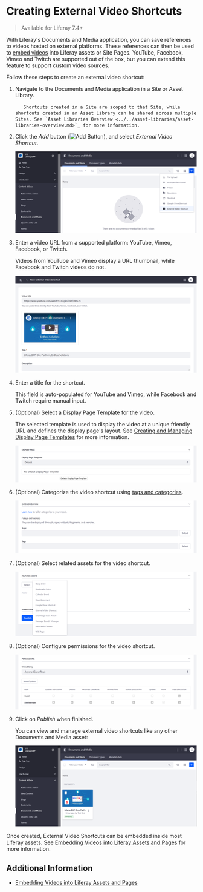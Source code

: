 # Creating External Video Shortcuts

> Available for Liferay 7.4+

With Liferay's Documents and Media application, you can save references to videos hosted on external platforms. These references can then be used to [embed videos](./embedding-videos-into-liferay-assets-and-pages.md) into Liferay assets or Site Pages. YouTube, Facebook, Vimeo and Twitch are supported out of the box, but you can extend this feature to support custom video sources. <!--TASK: link to dev article once merged, "[support custom video sources](./creating-custom-video-shortcut-providers.md)"-->

Follow these steps to create an external video shortcut:

1. Navigate to the Documents and Media application in a Site or Asset Library.

   ```note::
      Shortcuts created in a Site are scoped to that Site, while shortcuts created in an Asset Library can be shared across multiple Sites. See `Asset Libraries Overview <../../asset-libraries/asset-libraries-overview.md>`_ for more information.
   ```

1. Click the *Add* button (![Add Button](../../../images/icon-add.png)), and select *External Video Shortcut*.

   ![Add a new External Video Shortcut.](./creating-external-video-shortcuts/images/01.png)

1. Enter a video URL from a supported platform: YouTube, Vimeo, Facebook, or Twitch.

   Videos from YouTube and Vimeo display a URL thumbnail, while Facebook and Twitch videos do not.

   ![Enter a Video URL](./creating-external-video-shortcuts/images/02.png)

1. Enter a title for the shortcut.

   This field is auto-populated for YouTube and Vimeo, while Facebook and Twitch require manual input.

1. (Optional) Select a Display Page Template for the video.

   The selected template is used to display the video at a unique friendly URL and defines the display page's layout. See [Creating and Managing Display Page Templates](../../../site-building/displaying-content/using-display-page-templates/creating-and-managing-display-page-templates.md) for more information.

   ![Select a Display Page Template for the video.](./creating-external-video-shortcuts/images/03.png)

1. (Optional) Categorize the video shortcut using [tags and categories](../../tags-and-categories/organizing-content-with-categories-and-tags.md).

   ![Categorize the video shortcut.](./creating-external-video-shortcuts/images/04.png)

1. (Optional) Select related assets for the video shortcut.

   ![Select related assets for the video shortcut.](./creating-external-video-shortcuts/images/05.png)

1. (Optional) Configure permissions for the video shortcut.

   ![Configure permissions for the video shortcut.](./creating-external-video-shortcuts/images/06.png)

1. Click on *Publish* when finished.

   You can view and manage external video shortcuts like any other Documents and Media asset:

   ![View and manage external video shortcuts in Documents and Media.](./creating-external-video-shortcuts/images/07.png)

Once created, External Video Shortcuts can be embedded inside most Liferay assets. See [Embedding Videos into Liferay Assets and Pages](./embedding-videos-into-liferay-assets-and-pages.md) for more information.

## Additional Information

* [Embedding Videos into Liferay Assets and Pages](./embedding-videos-into-liferay-assets-and-pages.md)
<!-- * [Creating Custom Video Shortcut Providers](./creating-custom-video-shortcut-providers.md) -->
